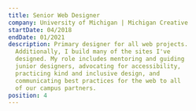 ```yaml
---
title: Senior Web Designer
company: University of Michigan | Michigan Creative
startDate: 04/2018
endDate: 01/2021
description: Primary designer for all web projects.
  Additionally, I build many of the sites I've
  designed. My role includes mentoring and guiding
  junior designers, advocating for accessibility,
  practicing kind and inclusive design, and
  communicating best practices for the web to all
  of our campus partners.
position: 4
---
```

